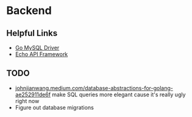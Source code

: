 # Backend

## Helpful Links

-   [Go MySQL Driver](https://github.com/go-sql-driver/mysql/wiki/Examples)
-   [Echo API Framework](https://github.com/labstack/echo?tab=readme-ov-file#example)

## TODO

-   [johnjianwang.medium.com/database-abstractions-for-golang-ae252911de6f](https://johnjianwang.medium.com/database-abstractions-for-golang-ae252911de6f) make SQL queries more elegant cause it's really ugly right now
-   Figure out database migrations
